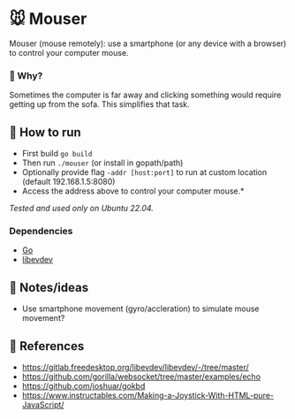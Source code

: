 # 🐭 Mouser

Mouser (mouse remotely): use a smartphone (or any device with a browser) to control your computer mouse.

### 🙈 Why?

Sometimes the computer is far away and clicking something would require getting up from the sofa. This simplifies that task.

## 🚴 How to run

- First build `go build`
- Then run `./mouser` (or install in gopath/path)
- Optionally provide flag `-addr [host:port]` to run at custom location (default 192.168.1.5:8080)
- Access the address above to control your computer mouse.\*

_Tested and used only on Ubuntu 22.04._

### Dependencies

- [Go](https://go.dev/)
- [libevdev](https://gitlab.freedesktop.org/libevdev/libevdev/-/tree/master/libevdev)

## 🤸 Notes/ideas

- Use smartphone movement (gyro/accleration) to simulate mouse movement?

## 📑 References

- https://gitlab.freedesktop.org/libevdev/libevdev/-/tree/master/
- https://github.com/gorilla/websocket/tree/master/examples/echo
- https://github.com/joshuar/gokbd
- https://www.instructables.com/Making-a-Joystick-With-HTML-pure-JavaScript/
